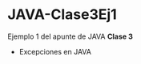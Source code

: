 # JAVA-Clase3Ej1

<p>Ejemplo 1 del apunte de JAVA <b>Clase 3</b> </p>
<ul>
  <li> Excepciones en JAVA</li>
</ul>
